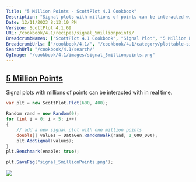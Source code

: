 ```yaml
---
Title: "5 Million Points - ScottPlot 4.1 Cookbook"
Description: "Signal plots with millions of points can be interacted with in real time."
Date: 12/11/2023 8:13:10 PM
Version: ScottPlot 4.1.69
URL: /cookbook/4.1/recipes/signal_5millionpoints/
BreadcrumbNames: ["ScottPlot 4.1 Cookbook", "Signal Plot", "5 Million Points"]
BreadcrumbUrls: ["/cookbook/4.1/", "/cookbook/4.1/category/plottable-signal-plot", "/cookbook/4.1/recipes/signal_5millionpoints/"]
SearchUrl: "/cookbook/4.1/search/"
OgImage: "/cookbook/4.1/images/signal_5millionpoints.png"
---
```


<h2><a id='5-million-points' href='/cookbook/4.1/recipes/signal_5millionpoints/'>5 Million Points</a></h2>

Signal plots with millions of points can be interacted with in real time.

```cs
var plt = new ScottPlot.Plot(600, 400);

Random rand = new Random(0);
for (int i = 0; i < 5; i++)
{
    // add a new signal plot with one million points
    double[] values = DataGen.RandomWalk(rand, 1_000_000);
    plt.AddSignal(values);
}
plt.Benchmark(enable: true);

plt.SaveFig("signal_5millionPoints.png");
```

<img src='../../images/signal_5millionpoints.png' class='d-block mx-auto my-5' />


